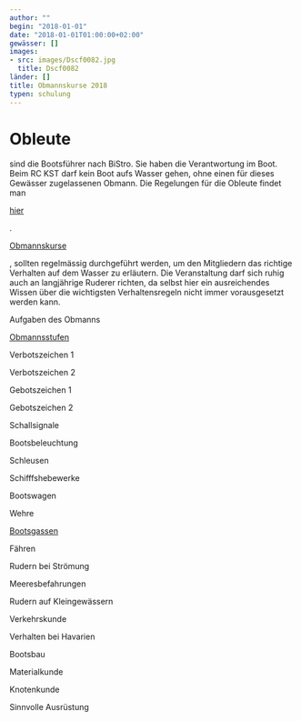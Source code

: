 ```yaml
---
author: ""
begin: "2018-01-01"
date: "2018-01-01T01:00:00+02:00"
gewässer: []
images:
- src: images/Dscf0082.jpg
  title: Dscf0082
länder: []
title: Obmannskurse 2018
typen: schulung
---
```



# Obleute


sind die Bootsführer nach BiStro. Sie haben die Verantwortung im Boot. Beim RC KST darf kein Boot aufs Wasser gehen, ohne einen für dieses Gewässer zugelassenen Obmann. Die Regelungen für die Obleute findet man

[hier](/berichte/2022/obmannsstufen)

.

[Obmannskurse](/berichte/2025/termine)

, sollten regelmässig durchgeführt werden, um den Mitgliedern das richtige Verhalten auf dem Wasser zu erläutern. Die Veranstaltung darf sich ruhig auch an langjährige Ruderer richten, da selbst hier ein ausreichendes Wissen über die wichtigsten Verhaltensregeln nicht immer vorausgesetzt werden kann.

Aufgaben des Obmanns

[Obmannsstufen](/berichte/2022/obmannsstufen)

Verbotszeichen 1

Verbotszeichen 2

Gebotszeichen 1

Gebotszeichen 2

Schallsignale

Bootsbeleuchtung

Schleusen

Schifffshebewerke

Bootswagen

Wehre

[Bootsgassen](/berichte/2000/bootsgasse)

Fähren

Rudern bei Strömung

Meeresbefahrungen

Rudern auf Kleingewässern

Verkehrskunde

Verhalten bei Havarien

Bootsbau

Materialkunde

Knotenkunde

Sinnvolle Ausrüstung
